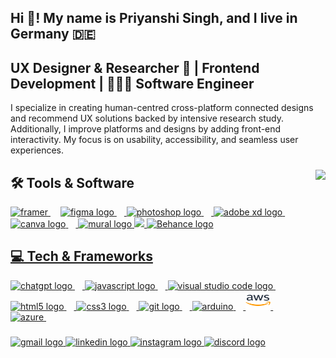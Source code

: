 <h2 align="left">Hi 👋! My name is Priyanshi Singh, and I live in Germany 🇩🇪 </h2>
<h2 align="left"> UX Designer & Researcher 🚀 | Frontend Development | 👩🏻‍💻 Software Engineer  </h2>
I specialize in creating human-centred cross-platform connected designs and recommend UX solutions backed by intensive research study. Additionally, I improve platforms and designs by adding front-end interactivity. My focus is on usability, accessibility, and seamless user experiences.  

###

<img align="right" height="230" src="https://i.pinimg.com/originals/2e/ea/2a/2eea2a2a5ee6ce0180ddc6bfc5064bc0.gif"/>

###

## 🛠️ Tools & Software  

<div align="left">

  <a href="https://priyanshisingh.framer.website/" target="_blank" rel="noreferrer"> 
  <img src="https://www.vectorlogo.zone/logos/framer/framer-icon.svg" alt="framer" width="40" height="30"/> </a> 
  <img width="12"/>    
  <a href="https://www.figma.com/@priyanshisingh" target="https://www.figma.com/@priyanshisingh">
  <img src="https://cdn.jsdelivr.net/gh/devicons/devicon/icons/figma/figma-original.svg" height="30" alt="figma logo"/>
  <img width="12"/>
  <img src="https://cdn.jsdelivr.net/gh/devicons/devicon/icons/photoshop/photoshop-plain.svg" height="30" alt="photoshop logo"/>
  <img width="12"/>
  <img src="https://cdn.jsdelivr.net/gh/devicons/devicon/icons/xd/xd-plain.svg" height="30" alt="adobe xd logo"/>
  <img width="12"/>
  <img src="https://www.vectorlogo.zone/logos/canva/canva-icon.svg" height="30" alt="canva logo"/>
  <img width="12"/>
  <img src="https://www.vectorlogo.zone/logos/muralco/muralco-icon.svg" height="30" alt="mural logo"/>
  <img src="https://www.behance.net/priyanshisingh4" target="https://www.behance.net/priyanshisingh4"/>
  <img src="https://cdn.jsdelivr.net/gh/devicons/devicon/icons/behance/behance-original.svg" height="30" alt="Behance logo"/>
    
</div>


## 💻 Tech & Frameworks

<div align="left">
  <img src="https://upload.wikimedia.org/wikipedia/commons/0/04/ChatGPT_logo.svg" height="30" alt="chatgpt logo"/>
  <img width="12" />
  
  <img src="https://cdn.jsdelivr.net/gh/devicons/devicon/icons/javascript/javascript-original.svg" height="30" alt="javascript logo"/>
  <img width="12" />
  <img src="https://cdn.jsdelivr.net/gh/devicons/devicon/icons/vscode/vscode-original.svg" height="30" alt="visual studio code logo"/>
  <img width="12" />
  <img src="https://cdn.jsdelivr.net/gh/devicons/devicon/icons/html5/html5-original.svg" height="30" alt="html5 logo"/>
  <img width="12" />
  <img src="https://cdn.jsdelivr.net/gh/devicons/devicon/icons/css3/css3-original.svg" height="30" alt="css3 logo"/>
  <img width="12" />
  <img src="https://cdn.jsdelivr.net/gh/devicons/devicon/icons/git/git-original.svg" height="30" alt="git logo"/>
  <img width="12" />
  <img src="https://cdn.worldvectorlogo.com/logos/arduino-1.svg" alt="arduino" width="40" height="30"/>
  <img width="12" />
  <img src="https://raw.githubusercontent.com/devicons/devicon/master/icons/amazonwebservices/amazonwebservices-original-wordmark.svg" alt="aws" width="40" height="30"/>
  <img width="12" />
  <img src="https://www.vectorlogo.zone/logos/microsoft_azure/microsoft_azure-icon.svg" alt="azure" width="40" height="30"/> </a>
  <img width="12" />
  
</div>

###

<div align="left">
  <a href="mailto:priyanshisingh596@gmail.com" target="_blank">
  <img src="https://img.shields.io/static/v1?message=Gmail&logo=gmail&label=&color=D14836&logoColor=white&labelColor=&style=for-the-badge" height="30" alt="gmail logo"/>
  <a href="https://www.linkedin.com/in/spriyanshi/" target="_blank">
  <img src="https://img.shields.io/static/v1?message=LinkedIn&logo=linkedin&label=&color=0077B5&logoColor=white&labelColor=&style=for-the-badge" height="30" alt="linkedin logo"/>
  <a href="https://www.instagram.com/thefoundergirl_/" target="_blank">
  <img src="https://img.shields.io/static/v1?message=Instagram&logo=instagram&label=&color=E4405F&logoColor=white&labelColor=&style=for-the-badge" height="30" alt="instagram logo"/>
  <a href="https://discord.com/channels/@mccgrey" target="_blank">
  <img src="https://img.shields.io/static/v1?message=Discord&logo=discord&label=&color=7289DA&logoColor=white&labelColor=&style=for-the-badge" height="30" alt="discord logo"/>
</div>

###
